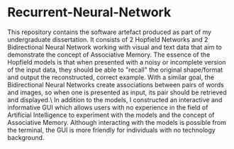 # Recurrent-Neural-Network
This repository contains the software artefact produced as part of my undergraduate dissertation. It consists of 2 Hopfield Networks and 2 Bidirectional Neural Network working with visual and text data that aim to demonstrate the concept of Associative Memory. The essence of the Hopfield models is that when presented with a noisy or incomplete version of the input data, they should be able to "recall" the original shape/format and output the reconstructed, correct example. With a similar goal, the Bidirectional Neural Networks create associations between pairs of words and images, so when one is presented as input, its pair should be retrieved and displayed.\\
In addition to the models, I constructed an interactive and informative GUI which allows users with no experience in the field of Artificial Intelligence to experiment with the models and the concept of Associative Memory. Although interacting with the models is possible from the terminal, the GUI is more friendly for individuals with no technology background.